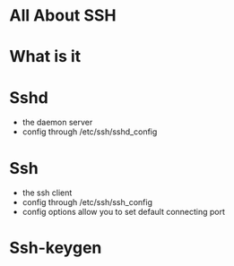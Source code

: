 # All About SSH

# What is it
# Sshd
  - the daemon server
  - config through /etc/ssh/sshd_config
# Ssh
  - the ssh client
  - config through /etc/ssh/ssh_config
  - config options allow you to set default connecting port
  
# Ssh-keygen
